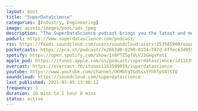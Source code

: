 ```yaml
---
layout: post
title: "SuperDataScience"
categories: [Industry, Engineering]
image: assets/images/pods/sds.jpeg
description: "The SuperDataScience podcast brings you the latest and most important machine learning, artificial intelligence, and broader data-world topics from across both academia and industry. As the quantity of data on our planet doubles every couple of years and this trend is set to continue for decades to come, there's an unprecedented opportunity for you to make an enormous impact in your lifetime. Whether you're curious about getting started in a data career or you're a deep technical expert, whether you'd like to understand what A.I. is or you'd like to integrate more data-driven processes into your business, we have inspiring guests and lighthearted conversation for you to enjoy. We cover tools, techniques, and implementation tricks across data collection, databases, analytics, predictive modeling, visualization, software engineering, real-world applications, and commercialization − everything you need to crush it with data science."
podurl: https://www.superdatascience.com/podcast/
rss: https://feeds.soundcloud.com/users/soundcloud:users:253585900/sounds.rss
pocketcasts: https://pca.st/podcast/7e26b3d0-6290-0134-787d-4ffec63d9550
spotify: https://open.spotify.com/show/1n8P7ZSgfVLVJ3GegxPat1
apple_pod: https://itunes.apple.com/us/podcast/superdatascience/id1163599059
overcast: https://overcast.fm/itunes1163599059/superdatascience
youtube: https://www.youtube.com/channel/UCMbtqTGdSsxYYhhTpV4lSTQ
soundcloud: https://soundcloud.com/superdatascience
last_published: 2021-03-05 13:00:12
frequency: 3
duration: 10 mins to 1 hour 8 mins
status: active
---
```

